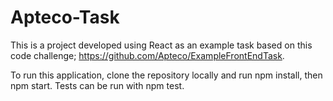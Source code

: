 # Apteco-Task

This is a project developed using React as an example task based on this code challenge; https://github.com/Apteco/ExampleFrontEndTask.

To run this application, clone the repository locally and run npm install, then npm start. 
Tests can be run with npm test.